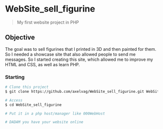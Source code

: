 # WebSite_sell_figurine

> My first website project in PHP

## Objective

The goal was to sell figurines that I printed in 3D and then painted for them.
So I needed a showcase site that also allowed people to send me messages.
So I started creating this site, which allowed me to improve my HTML and CSS, as well as learn PHP.

### Starting

```bash
# Clone this project
$ git clone https://github.com/axelvag/WebSite_sell_figurine.git WebSite_sell_figurine

# Access
$ cd WebSite_sell_figurine

# Put it in a php host/manager like 000WebHost

# DADAM you have your website online
```
